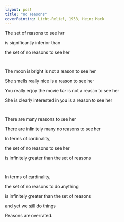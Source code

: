 ```yaml
---
layout: post
title: "no reasons"
coverPainting: Licht-Relief, 1958, Heinz Mack
---
```


The set of reasons to see her

is significantly inferior than

the set of no reasons to see her

<br>

The moon is bright is not a reason to see her

She smells really nice is a reason to see her

You really enjoy the movie _her_ is not a reason to see her

She is clearly interested in you is a reason to see her

<br>

There are many reasons to see her

There are infinitely many no reasons to see her

In terms of cardinality,

the set of no reasons to see her

is infinitely greater than the set of reasons

<br>

In terms of cardinality,

the set of no reasons to do anything

is infinitely greater than the set of reasons

and yet we still do things

Reasons are overrated.
